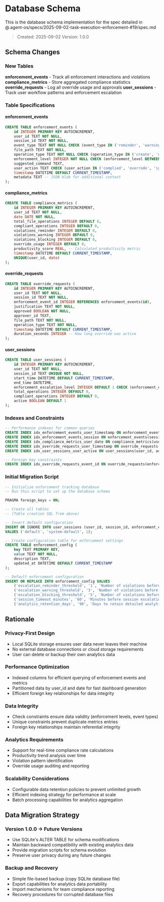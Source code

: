 # Database Schema

This is the database schema implementation for the spec detailed in @.agent-os/specs/2025-09-02-task-execution-enforcement-#19/spec.md

> Created: 2025-09-02
> Version: 1.0.0

## Schema Changes

### New Tables

**enforcement_events** - Track all enforcement interactions and violations
**compliance_metrics** - Store aggregated compliance statistics
**override_requests** - Log all override usage and approvals
**user_sessions** - Track user workflow patterns and enforcement escalation

### Table Specifications

#### enforcement_events
```sql
CREATE TABLE enforcement_events (
    id INTEGER PRIMARY KEY AUTOINCREMENT,
    user_id TEXT NOT NULL,
    session_id TEXT NOT NULL,
    event_type TEXT NOT NULL CHECK (event_type IN ('reminder', 'warning', 'blocking', 'override')),
    file_path TEXT NOT NULL,
    operation_type TEXT NOT NULL CHECK (operation_type IN ('create', 'edit', 'delete')),
    enforcement_level INTEGER NOT NULL CHECK (enforcement_level BETWEEN 1 AND 3),
    suggested_command TEXT,
    user_action TEXT CHECK (user_action IN ('complied', 'overrode', 'ignored')),
    timestamp DATETIME DEFAULT CURRENT_TIMESTAMP,
    metadata TEXT -- JSON blob for additional context
);
```

#### compliance_metrics
```sql
CREATE TABLE compliance_metrics (
    id INTEGER PRIMARY KEY AUTOINCREMENT,
    user_id TEXT NOT NULL,
    date DATE NOT NULL,
    total_file_operations INTEGER DEFAULT 0,
    compliant_operations INTEGER DEFAULT 0,
    violations_reminder INTEGER DEFAULT 0,
    violations_warning INTEGER DEFAULT 0,
    violations_blocking INTEGER DEFAULT 0,
    override_usage INTEGER DEFAULT 0,
    productivity_score REAL, -- Calculated productivity metric
    timestamp DATETIME DEFAULT CURRENT_TIMESTAMP,
    UNIQUE(user_id, date)
);
```

#### override_requests
```sql
CREATE TABLE override_requests (
    id INTEGER PRIMARY KEY AUTOINCREMENT,
    user_id TEXT NOT NULL,
    session_id TEXT NOT NULL,
    enforcement_event_id INTEGER REFERENCES enforcement_events(id),
    justification TEXT NOT NULL,
    approved BOOLEAN NOT NULL,
    approver_id TEXT,
    file_path TEXT NOT NULL,
    operation_type TEXT NOT NULL,
    timestamp DATETIME DEFAULT CURRENT_TIMESTAMP,
    duration_seconds INTEGER -- How long override was active
);
```

#### user_sessions
```sql
CREATE TABLE user_sessions (
    id INTEGER PRIMARY KEY AUTOINCREMENT,
    user_id TEXT NOT NULL,
    session_id TEXT UNIQUE NOT NULL,
    start_time DATETIME DEFAULT CURRENT_TIMESTAMP,
    end_time DATETIME,
    enforcement_escalation_level INTEGER DEFAULT 1 CHECK (enforcement_escalation_level BETWEEN 1 AND 3),
    total_operations INTEGER DEFAULT 0,
    compliant_operations INTEGER DEFAULT 0,
    active BOOLEAN DEFAULT 1
);
```

### Indexes and Constraints

```sql
-- Performance indexes for common queries
CREATE INDEX idx_enforcement_events_user_timestamp ON enforcement_events(user_id, timestamp);
CREATE INDEX idx_enforcement_events_session ON enforcement_events(session_id);
CREATE INDEX idx_compliance_metrics_user_date ON compliance_metrics(user_id, date);
CREATE INDEX idx_override_requests_user_timestamp ON override_requests(user_id, timestamp);
CREATE INDEX idx_user_sessions_user_active ON user_sessions(user_id, active);

-- Foreign key constraints
CREATE INDEX idx_override_requests_event_id ON override_requests(enforcement_event_id);
```

### Initial Migration Script

```sql
-- Initialize enforcement tracking database
-- Run this script to set up the database schema

PRAGMA foreign_keys = ON;

-- Create all tables
-- (Table creation SQL from above)

-- Insert default configuration
INSERT OR IGNORE INTO user_sessions (user_id, session_id, enforcement_escalation_level) 
VALUES ('default', 'system-default', 1);

-- Create configuration table for enforcement settings
CREATE TABLE enforcement_config (
    key TEXT PRIMARY KEY,
    value TEXT NOT NULL,
    description TEXT,
    updated_at DATETIME DEFAULT CURRENT_TIMESTAMP
);

-- Default enforcement configuration
INSERT OR REPLACE INTO enforcement_config VALUES
    ('escalation_reminder_threshold', '1', 'Number of violations before showing reminders', CURRENT_TIMESTAMP),
    ('escalation_warning_threshold', '3', 'Number of violations before showing warnings', CURRENT_TIMESTAMP),
    ('escalation_blocking_threshold', '5', 'Number of violations before blocking operations', CURRENT_TIMESTAMP),
    ('session_timeout_minutes', '60', 'Minutes before session escalation resets', CURRENT_TIMESTAMP),
    ('analytics_retention_days', '90', 'Days to retain detailed analytics data', CURRENT_TIMESTAMP);
```

## Rationale

### Privacy-First Design
- Local SQLite storage ensures user data never leaves their machine
- No external database connections or cloud storage requirements
- User can delete or backup their own analytics data

### Performance Optimization
- Indexed columns for efficient querying of enforcement events and metrics
- Partitioned data by user_id and date for fast dashboard generation
- Efficient foreign key relationships for data integrity

### Data Integrity
- Check constraints ensure data validity (enforcement levels, event types)
- Unique constraints prevent duplicate metrics entries
- Foreign key relationships maintain referential integrity

### Analytics Requirements
- Support for real-time compliance rate calculations
- Productivity trend analysis over time
- Violation pattern identification
- Override usage auditing and reporting

### Scalability Considerations
- Configurable data retention policies to prevent unlimited growth
- Efficient indexing strategy for performance at scale
- Batch processing capabilities for analytics aggregation

## Data Migration Strategy

### Version 1.0.0 → Future Versions
- Use SQLite's ALTER TABLE for schema modifications
- Maintain backward compatibility with existing analytics data
- Provide migration scripts for schema evolution
- Preserve user privacy during any future changes

### Backup and Recovery
- Simple file-based backup (copy SQLite database file)
- Export capabilities for analytics data portability
- Import mechanisms for team compliance reporting
- Recovery procedures for corrupted database files